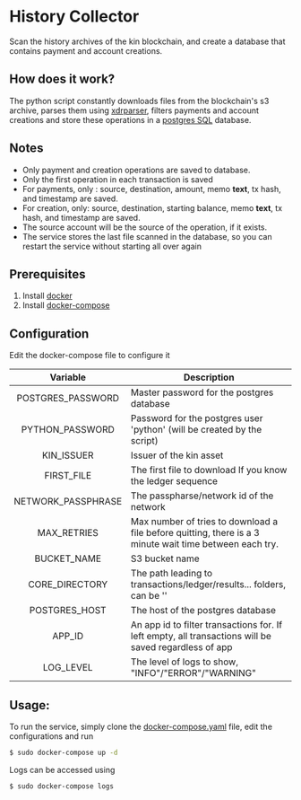 # History Collector

Scan the history archives of the kin blockchain, and create a database that contains payment and account creations.

## How does it work?
The python script constantly downloads files from the blockchain's s3 archive, parses them using [xdrparser](https://github.com/kinecosystem/xdrparser), filters payments and account creations and store these operations in a [postgres SQL](https://www.postgresql.org/) database.

## Notes
* Only payment and creation operations are saved to database.
* Only the first operation in each transaction is saved
* For payments, only : source, destination, amount, memo **text**, tx hash, and timestamp are saved.
* For creation, only: source, destination, starting balance, memo **text**, tx hash, and timestamp are saved.
* The source account will be the source of the operation, if it exists.
* The service stores the last file scanned in the database, so you can restart the service without starting all over again

## Prerequisites
1. Install [docker](https://docs.docker.com/install/)
2. Install [docker-compose](https://docs.docker.com/compose/install/)

## Configuration
Edit the docker-compose file to configure it

|          Variable          | Description                                                                                                                                                                                                                     |
|:--------------------------:|---------------------------------------------------------------------------------------------------------------------------------------------------------------------------------------------------------------------------------|
| POSTGRES_PASSWORD          | Master password for the postgres database                                                                                                                                                                                       |
| PYTHON_PASSWORD            | Password for the postgres user 'python' (will be created by the script)                                                                                                                                                                                                                                                                                                                                                                                       |
| KIN_ISSUER                 | Issuer of the kin asset                                                                                                                                                                                                  |
| FIRST_FILE                 | The first file to download If you know the ledger sequence|
| NETWORK_PASSPHRASE         | The passpharse/network id of the network                                                                                                                                                                                        |
| MAX_RETRIES                | Max number of tries to download a file before quitting, there is a 3 minute wait time between each try.                                                                                                                         |
| BUCKET_NAME                | S3 bucket name                                                                                                                                                                                                                  |
| CORE_DIRECTORY             | The path leading to transactions/ledger/results... folders, can be ''                                                                                                                                                      |
| POSTGRES_HOST            | The host of the postgres database                                                                                                                                                     |
| APP_ID             | An app id to filter transactions for. If left empty, all transactions will be saved regardless of app                                                                                                                                                      |
| LOG_LEVEL             | The level of logs to show, "INFO"/"ERROR"/"WARNING"                                                                                                                                                      |

## Usage:
To run the service, simply clone the [docker-compose.yaml](https://github.com/kinecosystem/history-collector/raw/master/docker-compose.yaml]) file, edit the configurations
and run
```bash
$ sudo docker-compose up -d
````

Logs can be accessed using
```bash
$ sudo docker-compose logs
```